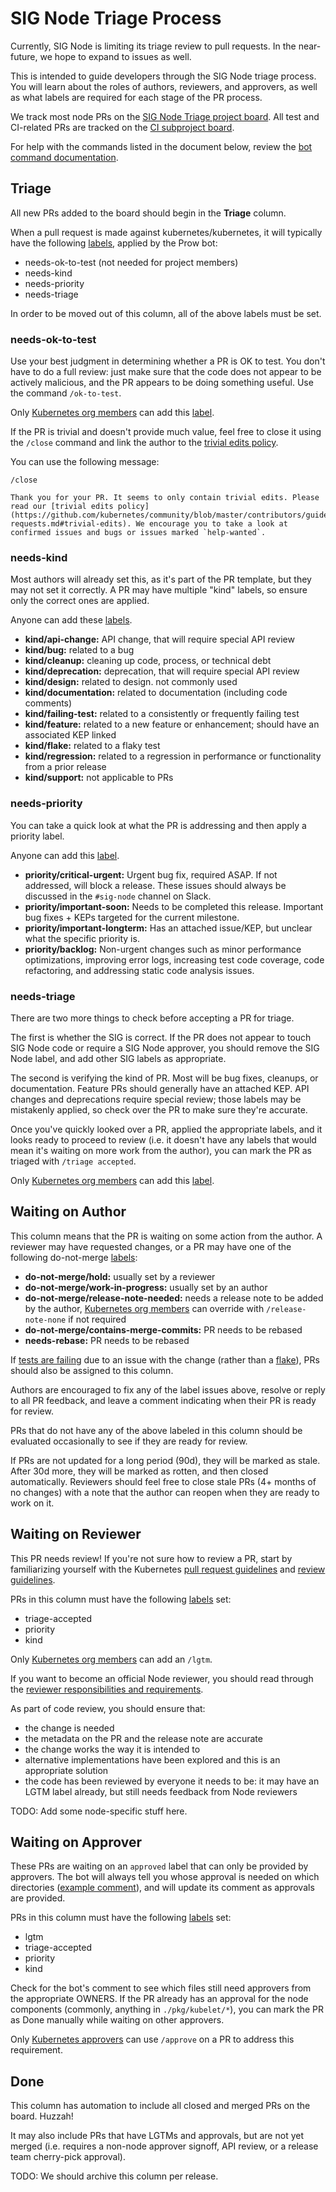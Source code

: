 # SIG Node Triage Process

Currently, SIG Node is limiting its triage review to pull requests. In the
near-future, we hope to expand to issues as well.

This is intended to guide developers through the SIG Node triage process. You
will learn about the roles of authors, reviewers, and approvers, as well as
what labels are required for each stage of the PR process.

We track most node PRs on the [SIG Node Triage project board]. All test and
CI-related PRs are tracked on the [CI subproject board].

For help with the commands listed in the document below, review the [bot command documentation].

[SIG Node Triage project board]: https://github.com/orgs/kubernetes/projects/49
[CI subproject board]: https://github.com/orgs/kubernetes/projects/43
[bot command documentation]: https://go.k8s.io/bot-commands

## Triage

All new PRs added to the board should begin in the **Triage** column.

When a pull request is made against kubernetes/kubernetes, it will typically
have the following [labels], applied by the Prow bot:

- needs-ok-to-test (not needed for project members)
- needs-kind
- needs-priority
- needs-triage

In order to be moved out of this column, all of the above labels must be set.

[labels]: https://github.com/kubernetes/test-infra/blob/master/label_sync/labels.md

### needs-ok-to-test

Use your best judgment in determining whether a PR is OK to test. You don't
have to do a full review: just make sure that the code does not appear to be
actively malicious, and the PR appears to be doing something useful. Use the
command `/ok-to-test`.

Only [Kubernetes org members] can add this [label][labels].

If the PR is trivial and doesn't provide much value, feel free to close it
using the `/close` command and link the author to the [trivial edits policy].

You can use the following message:

    /close

    Thank you for your PR. It seems to only contain trivial edits. Please read our [trivial edits policy](https://github.com/kubernetes/community/blob/master/contributors/guide/pull-requests.md#trivial-edits). We encourage you to take a look at confirmed issues and bugs or issues marked `help-wanted`.

[Kubernetes org members]: https://github.com/kubernetes/community/blob/master/community-membership.md#member
[trivial edits policy]: https://github.com/kubernetes/community/blob/master/contributors/guide/pull-requests.md#trivial-edits

### needs-kind

Most authors will already set this, as it's part of the PR template, but they
may not set it correctly. A PR may have multiple "kind" labels, so ensure only
the correct ones are applied.

Anyone can add these [labels].

- **kind/api-change:** API change, that will require special API review
- **kind/bug:** related to a bug
- **kind/cleanup:** cleaning up code, process, or technical debt
- **kind/deprecation:** deprecation, that will require special API review
- **kind/design:** related to design. not commonly used
- **kind/documentation:** related to documentation (including code comments)
- **kind/failing-test:** related to a consistently or frequently failing test
- **kind/feature:** related to a new feature or enhancement; should have an
  associated KEP linked
- **kind/flake:** related to a flaky test
- **kind/regression:** related to a regression in performance or functionality
  from a prior release
- **kind/support:** not applicable to PRs

### needs-priority

You can take a quick look at what the PR is addressing and then apply a
priority label.

Anyone can add this [label][labels].

- **priority/critical-urgent:** Urgent bug fix, required ASAP. If not
  addressed, will block a release. These issues should always be discussed in
  the `#sig-node` channel on Slack.
- **priority/important-soon:** Needs to be completed this release. Important
  bug fixes + KEPs targeted for the current milestone.
- **priority/important-longterm:** Has an attached issue/KEP, but unclear what
  the specific priority is.
- **priority/backlog:** Non-urgent changes such as minor performance
  optimizations, improving error logs, increasing test code coverage, code
  refactoring, and addressing static code analysis issues.

### needs-triage

There are two more things to check before accepting a PR for triage.

The first is whether the SIG is correct. If the PR does not appear to touch SIG
Node code or require a SIG Node approver, you should remove the SIG Node label,
and add other SIG labels as appropriate.

The second is verifying the kind of PR. Most will be bug fixes, cleanups, or
documentation. Feature PRs should generally have an attached KEP. API changes
and deprecations require special review; those labels may be mistakenly
applied, so check over the PR to make sure they're accurate.

Once you've quickly looked over a PR, applied the appropriate labels, and it
looks ready to proceed to review (i.e. it doesn't have any labels that would
mean it's waiting on more work from the author), you can mark the PR as triaged
with `/triage accepted`.

Only [Kubernetes org members] can add this [label][labels].

## Waiting on Author

This column means that the PR is waiting on some action from the author. A
reviewer may have requested changes, or a PR may have one of the following
do-not-merge [labels]:

- **do-not-merge/hold:** usually set by a reviewer
- **do-not-merge/work-in-progress:** usually set by an author
- **do-not-merge/release-note-needed:** needs a release note to be added by the
  author, [Kubernetes org members] can override with `/release-note-none` if
  not required
- **do-not-merge/contains-merge-commits:** PR needs to be rebased
- **needs-rebase:** PR needs to be rebased

If [tests are failing] due to an issue with the change (rather than a [flake]), PRs
should also be assigned to this column.

Authors are encouraged to fix any of the label issues above, resolve or reply
to all PR feedback, and leave a comment indicating when their PR is ready for
review.

PRs that do not have any of the above labeled in this column should be
evaluated occasionally to see if they are ready for review.

If PRs are not updated for a long period (90d), they will be marked as stale.
After 30d more, they will be marked as rotten, and then closed automatically.
Reviewers should feel free to close stale PRs (4+ months of no changes) with a
note that the author can reopen when they are ready to work on it.

[tests are failing]: contributors/devel/sig-testing/testing.md#troubleshooting-a-failure
[flake]: contributors/devel/sig-testing/flaky-tests.md

## Waiting on Reviewer

This PR needs review! If you're not sure how to review a PR, start by
familiarizing yourself with the Kubernetes [pull request guidelines] and
[review guidelines].

PRs in this column must have the following [labels] set:

- triage-accepted
- priority
- kind

Only [Kubernetes org members] can add an `/lgtm`.

If you want to become an official Node reviewer, you should read through the
[reviewer responsibilities and requirements].

As part of code review, you should ensure that:

- the change is needed
- the metadata on the PR and the release note are accurate
- the change works the way it is intended to
- alternative implementations have been explored and this is an appropriate
  solution
- the code has been reviewed by everyone it needs to be: it may have an LGTM
  label already, but still needs feedback from Node reviewers

TODO: Add some node-specific stuff here.

[pull request guidelines]: https://github.com/kubernetes/community/blob/master/contributors/guide/pull-requests.md
[review guidelines]: https://github.com/kubernetes/community/blob/master/contributors/guide/review-guidelines.md
[reviewer responsibilities and requirements]: https://github.com/kubernetes/community/blob/master/community-membership.md#reviewer

## Waiting on Approver

These PRs are waiting on an `approved` label that can only be provided by
approvers. The bot will always tell you whose approval is needed on which
directories ([example comment]), and will update its comment as approvals are
provided.

PRs in this column must have the following [labels] set:

- lgtm
- triage-accepted
- priority
- kind

Check for the bot's comment to see which files still need approvers from the
appropriate OWNERS. If the PR already has an approval for the node components
(commonly, anything in `./pkg/kubelet/*`), you can mark the PR as Done manually
while waiting on other approvers.

Only [Kubernetes approvers] can use `/approve` on a PR to address this
requirement.

[example comment]: https://github.com/kubernetes/kubernetes/pull/97992#issuecomment-759450299
[Kubernetes approvers]: https://github.com/kubernetes/community/blob/master/community-membership.md#approver

## Done

This column has automation to include all closed and merged PRs on the board.
Huzzah!

It may also include PRs that have LGTMs and approvals, but are not yet merged
(i.e. requires a non-node approver signoff, API review, or a release team
cherry-pick approval).

TODO: We should archive this column per release.
